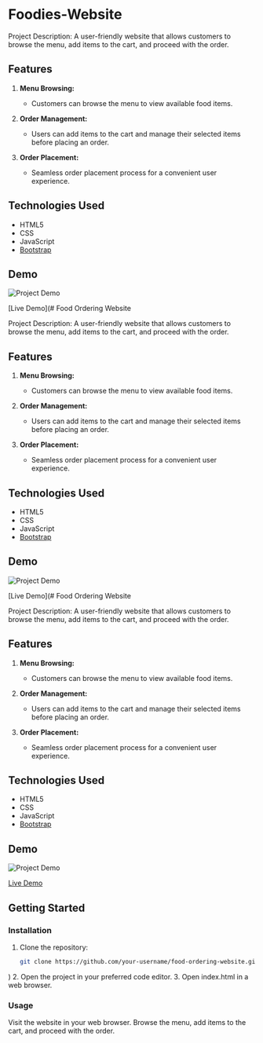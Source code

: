 # Foodies-Website

Project Description: A user-friendly website that allows customers to browse the menu, add items to the cart, and proceed with the order.

## Features

1. **Menu Browsing:**
   - Customers can browse the menu to view available food items.

2. **Order Management:**
   - Users can add items to the cart and manage their selected items before placing an order.

3. **Order Placement:**
   - Seamless order placement process for a convenient user experience.

## Technologies Used

- HTML5
- CSS
- JavaScript
- [Bootstrap](https://getbootstrap.com/)

## Demo

![Project Demo](screenshot.png)

[Live Demo](# Food Ordering Website

Project Description: A user-friendly website that allows customers to browse the menu, add items to the cart, and proceed with the order.

## Features

1. **Menu Browsing:**
   - Customers can browse the menu to view available food items.

2. **Order Management:**
   - Users can add items to the cart and manage their selected items before placing an order.

3. **Order Placement:**
   - Seamless order placement process for a convenient user experience.

## Technologies Used

- HTML5
- CSS
- JavaScript
- [Bootstrap](https://getbootstrap.com/)

## Demo

![Project Demo](screenshot.png)

[Live Demo](# Food Ordering Website

Project Description: A user-friendly website that allows customers to browse the menu, add items to the cart, and proceed with the order.

## Features

1. **Menu Browsing:**
   - Customers can browse the menu to view available food items.

2. **Order Management:**
   - Users can add items to the cart and manage their selected items before placing an order.

3. **Order Placement:**
   - Seamless order placement process for a convenient user experience.

## Technologies Used

- HTML5
- CSS
- JavaScript
- [Bootstrap](https://getbootstrap.com/)

## Demo

![Project Demo](screenshot.png)

[Live Demo](https://bhawna-107.github.io/Foodies-Website/)

## Getting Started

### Installation

1. Clone the repository:
   ```bash
   git clone https://github.com/your-username/food-ordering-website.git
)
2. Open the project in your preferred code editor.
3. Open index.html in a web browser.

### Usage
Visit the website in your web browser.
Browse the menu, add items to the cart, and proceed with the order.

